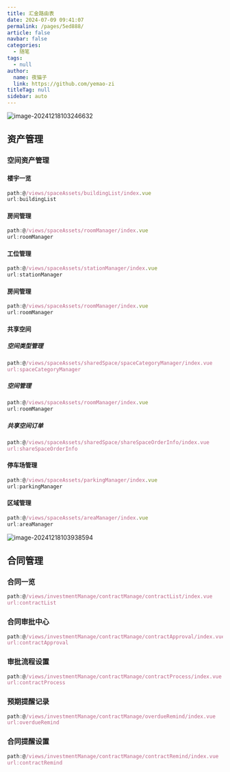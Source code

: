 ```yaml
---
title: 汇金路由表
date: 2024-07-09 09:41:07
permalink: /pages/5ed888/
article: false
navbar: false
categories: 
  - 随笔
tags: 
  - null
author: 
  name: 夜猫子
  link: https://github.com/yemao-zi
titleTag: null
sidebar: auto
---
```


![image-20241218103246632](https://s2.loli.net/2024/12/18/VNvdf1xCyQujAKb.png)

## 资产管理

### 空间资产管理

#### 楼宇一览

```js
path:@/views/spaceAssets/buildingList/index.vue
url:buildingList
```

#### 房间管理

```js
path:@/views/spaceAssets/roomManager/index.vue
url:roomManager
```

#### 工位管理

```js
path:@/views/spaceAssets/stationManager/index.vue
url:stationManager
```

#### 房间管理

```js
path:@/views/spaceAssets/roomManager/index.vue
url:roomManager
```

#### 共享空间

##### 空间类型管理

```js
path:@/views/spaceAssets/sharedSpace/spaceCategoryManager/index.vue
url:spaceCategoryManager
```

##### 空间管理

```js
path:@/views/spaceAssets/roomManager/index.vue
url:roomManager
```

##### 共享空间订单

```js
path:@/views/spaceAssets/sharedSpace/shareSpaceOrderInfo/index.vue
url:shareSpaceOrderInfo
```

#### 停车场管理
```js
path:@/views/spaceAssets/parkingManager/index.vue
url:parkingManager
```


#### 区域管理
```js
path:@/views/spaceAssets/areaManager/index.vue
url:areaManager
```





![image-20241218103938594](https://s2.loli.net/2024/12/18/WKyzf3Rp2cE7XZk.png)

## 合同管理

### 合同一览

```js
path:@/views/investmentManage/contractManage/contractList/index.vue
url:contractList
```

### 合同审批中心

```js
path:@/views/investmentManage/contractManage/contractApproval/index.vue
url:contractApproval
```

### 审批流程设置

```js
path:@/views/investmentManage/contractManage/contractProcess/index.vue
url:contractProcess
```

### 预期提醒记录

```js
path:@/views/investmentManage/contractManage/overdueRemind/index.vue
url:overdueRemind
```

### 合同提醒设置

```js
path:@/views/investmentManage/contractManage/contractRemind/index.vue
url:contractRemind
```


